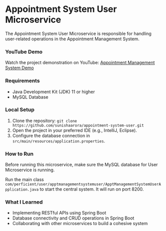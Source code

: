 # Appointment System User Microservice

The Appointment System User Microservice is responsible for handling user-related operations in the Appointment Management System.

### YouTube Demo
Watch the project demonstration on YouTube: [Appointment Management System Demo](https://youtu.be/Yy6mHlTzyC8)

### Requirements
- Java Development Kit (JDK) 11 or higher
- MySQL Database

### Local Setup
1. Clone the repository: `git clone https://github.com/sunishaarora/appointment-system-user.git`
2. Open the project in your preferred IDE (e.g., IntelliJ, Eclipse).
3. Configure the database connection in `src/main/resources/application.properties`.

### How to Run
Before running this microservice, make sure the MySQL database for User Microservice is running.

Run the main class `com/perficient/user/apptmanagementsystemuser/ApptManagementSystemUserApplication.java` to start the central system. It will run on port 8200.

### What I Learned
- Implementing RESTful APIs using Spring Boot
- Database connectivity and CRUD operations in Spring Boot
- Collaborating with other microservices to build a cohesive system
